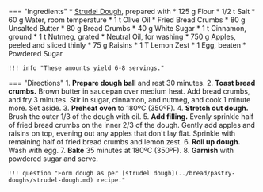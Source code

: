 === "Ingredients"
    * [Strudel Dough](../bread/pastry-doughs/strudel-dough.md), prepared with
        * 125 g Flour
        * 1/2 t Salt
        * 60 g Water, room temperature
        * 1 t Olive Oil
    * Fried Bread Crumbs
        * 80 g Unsalted Butter
        * 80 g Bread Crumbs
        * 40 g White Sugar
        * 1 t Cinnamon, ground
        * 1 t Nutmeg, grated
    * Neutral Oil, for washing
    * 750 g Apples, peeled and sliced thinly
    * 75 g Raisins
    * 1 T Lemon Zest
    * 1 Egg, beaten
    * Powdered Sugar

    !!! info "These amounts yield 6-8 servings."

=== "Directions"
    1. **Prepare dough ball** and rest 30 minutes.
    2. **Toast bread crumbs.** Brown butter in saucepan over medium heat. Add bread crumbs, and fry 3 minutes. Stir in sugar, cinnamon, and nutmeg, and cook 1 minute more. Set aside.
    3. **Preheat oven** to 180ºC (350ºF).
    4. **Stretch out dough.** Brush the outer 1/3 of the dough with oil.
    5. **Add filling.** Evenly sprinkle half of fried bread crumbs on the inner 2/3 of the dough. Gently add apples and raisins on top, evening out any apples that don't lay flat. Sprinkle with remaining half of fried bread crumbs and lemon zest.
    6. **Roll up dough.** Wash with egg.
    7. **Bake** 35 minutes at 180ºC (350ºF).
    8. **Garnish** with powdered sugar and serve.

    !!! question "Form dough as per [strudel dough](../bread/pastry-doughs/strudel-dough.md) recipe."

[^grannies]:
    Cooking Grannies. ["Handgezogener Apfelstrudel von Oma Aloisia - Rezept Video - Cooking Grannies."](https://youtu.be/eyoi82xgOxE) _YouTube._ 15 October 2018.
[^müller_walser]:
    {{ cite.müller_walser_mein_erstes_kochbuch }} 134-5.
